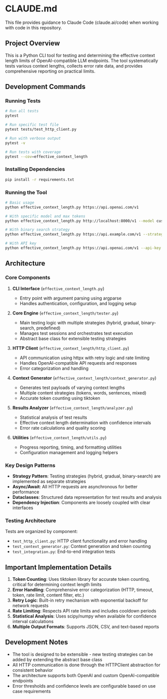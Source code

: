 # CLAUDE.md

This file provides guidance to Claude Code (claude.ai/code) when working with code in this repository.

## Project Overview

This is a Python CLI tool for testing and determining the effective context length limits of OpenAI-compatible LLM endpoints. The tool systematically tests various context lengths, collects error rate data, and provides comprehensive reporting on practical limits.

## Development Commands

### Running Tests
```bash
# Run all tests
pytest

# Run specific test file
pytest tests/test_http_client.py

# Run with verbose output
pytest -v

# Run tests with coverage
pytest --cov=effective_context_length
```

### Installing Dependencies
```bash
pip install -r requirements.txt
```

### Running the Tool
```bash
# Basic usage
python effective_context_length.py https://api.openai.com/v1

# With specific model and max tokens
python effective_context_length.py http://localhost:8000/v1 --model custom-model --max-tokens 128000

# With binary search strategy
python effective_context_length.py https://api.example.com/v1 --strategy binary-search --output results.json

# With API key
python effective_context_length.py https://api.openai.com/v1 --api-key sk-... --model gpt-4 --verbose
```

## Architecture

### Core Components

1. **CLI Interface** (`effective_context_length.py`)
   - Entry point with argument parsing using argparse
   - Handles authentication, configuration, and logging setup

2. **Core Engine** (`effective_context_length/tester.py`)
   - Main testing logic with multiple strategies (hybrid, gradual, binary-search, predefined)
   - Manages test sessions and orchestrates test execution
   - Abstract base class for extensible testing strategies

3. **HTTP Client** (`effective_context_length/http_client.py`)
   - API communication using httpx with retry logic and rate limiting
   - Handles OpenAI-compatible API requests and responses
   - Error categorization and handling

4. **Context Generator** (`effective_context_length/context_generator.py`)
   - Generates test payloads of varying context lengths
   - Multiple content strategies (tokens, words, sentences, mixed)
   - Accurate token counting using tiktoken

5. **Results Analyzer** (`effective_context_length/analyzer.py`)
   - Statistical analysis of test results
   - Effective context length determination with confidence intervals
   - Error rate calculations and quality scoring

6. **Utilities** (`effective_context_length/utils.py`)
   - Progress reporting, timing, and formatting utilities
   - Configuration management and logging helpers

### Key Design Patterns

- **Strategy Pattern**: Testing strategies (hybrid, gradual, binary-search) are implemented as separate strategies
- **Async/Await**: All HTTP requests are asynchronous for better performance
- **Dataclasses**: Structured data representation for test results and analysis
- **Dependency Injection**: Components are loosely coupled with clear interfaces

### Testing Architecture

Tests are organized by component:
- `test_http_client.py`: HTTP client functionality and error handling
- `test_context_generator.py`: Context generation and token counting
- `test_integration.py`: End-to-end integration tests

## Important Implementation Details

1. **Token Counting**: Uses tiktoken library for accurate token counting, critical for determining context length limits
2. **Error Handling**: Comprehensive error categorization (HTTP, timeout, token, rate limit, content filter, etc.)
3. **Retry Logic**: Built-in retry mechanism with exponential backoff for network requests
4. **Rate Limiting**: Respects API rate limits and includes cooldown periods
5. **Statistical Analysis**: Uses scipy/numpy when available for confidence interval calculations
6. **Multiple Output Formats**: Supports JSON, CSV, and text-based reports

## Development Notes

- The tool is designed to be extensible - new testing strategies can be added by extending the abstract base class
- All HTTP communication is done through the HTTPClient abstraction for consistent behavior
- The architecture supports both OpenAI and custom OpenAI-compatible endpoints
- Error thresholds and confidence levels are configurable based on use case requirements